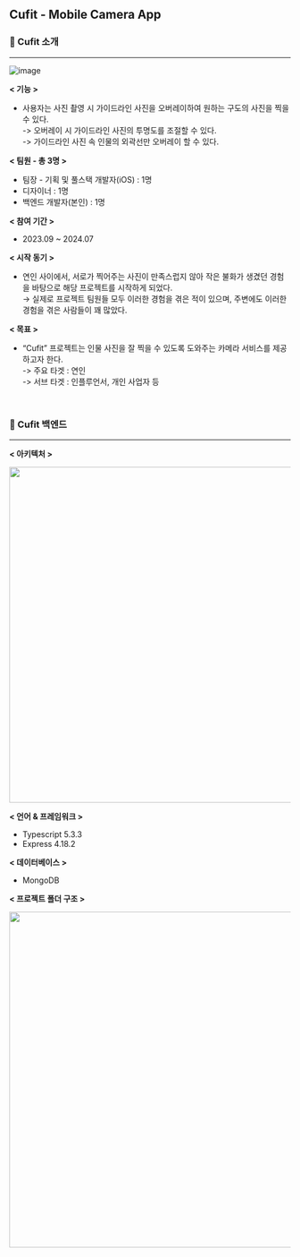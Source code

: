 ## Cufit - Mobile Camera App
### 📱 Cufit 소개
---
![image](https://github.com/user-attachments/assets/df1548f7-8235-411f-9ec4-4d5975b7d305)

**< 기능 >**
- 사용자는 사진 촬영 시 가이드라인 사진을 오버레이하여 원하는 구도의 사진을 찍을 수 있다.
  <br>
    -> 오버레이 시 가이드라인 사진의 투명도를 조절할 수 있다.
  <br>
    -> 가이드라인 사진 속 인물의 외곽선만 오버레이 할 수 있다.

**< 팀원 - 총 3명 >**
- 팀장 - 기획 및 풀스택 개발자(iOS) : 1명
- 디자이너 : 1명
- 백엔드 개발자(본인) : 1명

**< 참여 기간 >**
- 2023.09 ~ 2024.07

**< 시작 동기 >**
- 연인 사이에서, 서로가 찍어주는 사진이 만족스럽지 않아 작은 불화가 생겼던 경험을 바탕으로 해당 프로젝트를 시작하게 되었다.
  <br>
    → 실제로 프로젝트 팀원들 모두 이러한 경험을 겪은 적이 있으며, 주변에도 이러한 경험을 겪은 사람들이 꽤 많았다.
    

**< 목표 >**
- “Cufit” 프로젝트는 인물 사진을 잘 찍을 수 있도록 도와주는 카메라 서비스를 제공하고자 한다.
  <br>
    -> 주요 타겟 : 연인
  <br>
    -> 서브 타겟 : 인플루언서, 개인 사업자 등

<br>

### 📖 Cufit 백엔드
---
**< 아키텍처 >**

<img src="https://github.com/user-attachments/assets/12569d26-7c33-477f-9cbd-b3953687f726" width="600"/>

**< 언어 & 프레임워크 >** 
- Typescript 5.3.3
- Express 4.18.2

**< 데이터베이스 >**
- MongoDB

**< 프로젝트 폴더 구조 >**

<img src="https://github.com/user-attachments/assets/e67a7556-c1bf-444a-ab6b-0141d6b81bbb" width="600"/>

  
